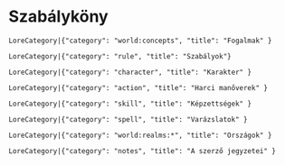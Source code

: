 # Szabályköny

`LoreCategory|{"category": "world:concepts", "title": "Fogalmak" }`

`LoreCategory|{"category": "rule", "title": "Szabályok"}`

`LoreCategory|{"category": "character", "title": "Karakter" }`

`LoreCategory|{"category": "action", "title": "Harci manőverek" }`

`LoreCategory|{"category": "skill", "title": "Képzettségek" }`

`LoreCategory|{"category": "spell", "title": "Varázslatok" }`

`LoreCategory|{"category": "world:realms:*", "title": "Országok" }`

`LoreCategory|{"category": "notes", "title": "A szerző jegyzetei" }`

